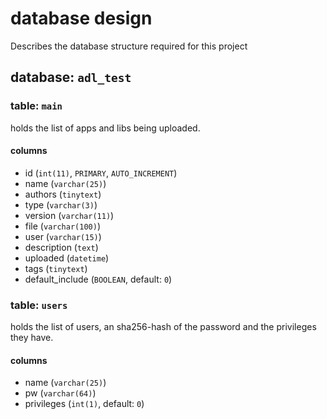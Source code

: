 # database design
Describes the database structure required for this project

## database: `adl_test`

### table: `main`
holds the list of apps and libs being uploaded.

#### columns
* id (`int(11)`, `PRIMARY`, `AUTO_INCREMENT`)
* name (`varchar(25)`)
* authors (`tinytext`)
* type (`varchar(3)`)
* version (`varchar(11)`)
* file (`varchar(100)`)
* user (`varchar(15)`)
* description (`text`)
* uploaded (`datetime`)
* tags (`tinytext`)
* default_include (`BOOLEAN`, default: `0`)

### table: `users`
holds the list of users, an sha256-hash of the password and the privileges they have.

#### columns
* name (`varchar(25)`)
* pw (`varchar(64)`)
* privileges (`int(1)`, default: `0`)